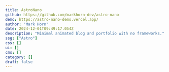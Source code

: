 ```yaml
---
title: AstroNano
github: https://github.com/markhorn-dev/astro-nano
demo: https://astro-nano-demo.vercel.app/
author: "Mark Horn"
date: 2024-12-01T09:49:17.054Z
description: "Minimal animated blog and portfolio with no frameworks."
ssg: ["Astro"]
css: []
ui: []
cms: []
category: []
draft: false
---
```

